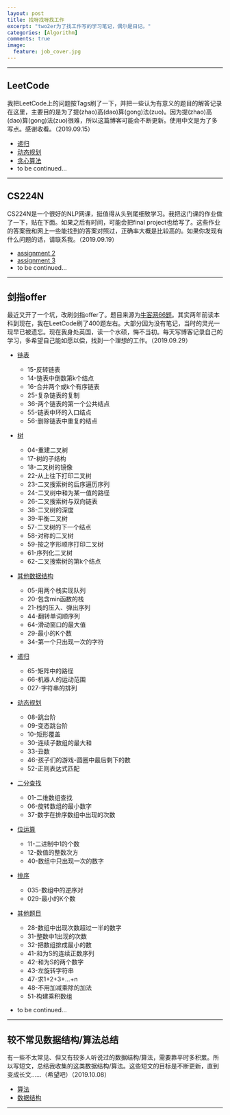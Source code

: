 ```yaml
---
layout: post
title: 找呀找呀找工作
excerpt: "two2er为了找工作写的学习笔记，偶尔是日记。"
categories: [Algorithm]
comments: true
image:
  feature: job_cover.jpg
---
```


---

## LeetCode

我把LeetCode上的问题按Tags刷了一下，并把一些认为有意义的题目的解答记录在这里，主要目的是为了提(zhao)高(dao)算(gong)法(zuo)。因为提(zhao)高(dao)算(gong)法(zuo)很难，所以这篇博客可能会不断更新。使用中文是为了多写点。感谢收看。（2019.09.15）

- [递归](/pages/LeetCode/2019-09-15-recursion)
- [动态规划](/pages/LeetCode/2019-09-15-DP)
- [贪心算法](/pages/LeetCode/2019-09-17-greedy)
- to be continued...

---

## CS224N

CS224N是一个很好的NLP网课，挺值得从头到尾细致学习。我把这门课的作业做了一下，贴在下面。如果之后有时间，可能会把final project也给写了。这些作业的答案我和网上一些能找到的答案对照过，正确率大概是比较高的。如果你发现有什么问题的话，请联系我。（2019.09.19）

- [assignment 2](/pages/CS224n/a2)
- [assignment 3](/pages/CS224n/a3)
- to be continued...

---

## 剑指offer

最近又开了一个坑，改刷剑指offer了。题目来源为[牛客网66题](<https://www.nowcoder.com/ta/coding-interviews>)。其实两年前读本科到现在，我在LeetCode刷了400题左右。大部分因为没有笔记，当时的灵光一现早已被遗忘。现在我身处英国，读一个水硕，悔不当初。每天写博客记录自己的学习，多希望自己能如愿以偿，找到一个理想的工作。（2019.09.29）

- [链表](/pages/jianzhi/2019-09-29-linkedlist)
  - 15-反转链表
  - 14-链表中倒数第k个结点
  - 16-合并两个或k个有序链表
  - 25-复杂链表的复制
  - 36-两个链表的第一个公共结点
  - 55-链表中环的入口结点
  - 56-删除链表中重复的结点
- [树](/pages/jianzhi/2019-09-30-tree)

  - 04-重建二叉树
  - 17-树的子结构
  - 18-二叉树的镜像
  - 22-从上往下打印二叉树
  - 23-二叉搜索树的后序遍历序列
  - 24-二叉树中和为某一值的路径
  - 26-二叉搜索树与双向链表
  - 38-二叉树的深度
  - 39-平衡二叉树
  - 57-二叉树的下一个结点
  - 58-对称的二叉树
  - 59-按之字形顺序打印二叉树
  - 61-序列化二叉树
  - 62-二叉搜索树的第k个结点
- [其他数据结构](/pages/jianzhi/2019-09-30-stack-n-queue)
  - 05-用两个栈实现队列
  - 20-包含min函数的栈
  - 21-栈的压入、弹出序列
  - 44-翻转单词顺序列
  - 64-滑动窗口的最大值
  - 29-最小的K个数
  - 34-第一个只出现一次的字符
- [递归](/pages/jianzhi/2019-10-11-recursive)
  - 65-矩阵中的路径
  - 66-机器人的运动范围
  - 027-字符串的排列 
- [动态规划](/pages/jianzhi/2019-10-12-dynamic-programming)
  - 08-跳台阶
  - 09-变态跳台阶
  - 10-矩形覆盖
  - 30-连续子数组的最大和
  - 33-丑数 
  - 46-孩子们的游戏-圆圈中最后剩下的数 
  - 52-正则表达式匹配
- [二分查找](/pages/jianzhi/2019-10-12-binary-search)
  - 01-二维数组查找
  - 06-旋转数组的最小数字
  - 37-数字在排序数组中出现的次数
- [位运算](/pages/jianzhi/2019-10-13-bitwise)
  - 11-二进制中1的个数
  - 12-数值的整数次方
  - 40-数组中只出现一次的数字
- [排序](/pages/jianzhi/2019-11-02-sort)
  - 035-数组中的逆序对 
  - 029-最小的K个数
- [其他题目](/pages/jianzhi/2019-11-03-others)
  - 28-数组中出现次数超过一半的数字 
  - 31-整数中1出现的次数 
  - 32-把数组排成最小的数 
  - 41-和为S的连续正数序列 
  - 42-和为S的两个数字 
  - 43-左旋转字符串 
  - 47-求1+2+3+...+n
  - 48-不用加减乘除的加法
  - 51-构建乘积数组 
- to be continued...

---

## 较不常见数据结构/算法总结

有一些不太常见、但又有较多人听说过的数据结构/算法，需要靠平时多积累。所以写短文，总结我收集的这类数据结构/算法。这些短文的目标是不断更新，直到变成长文……（希望吧）（2019.10.08）

- [算法](/pages/algorithms/2019-10-08-unusual-algorithms)
- [数据结构](/pages/algorithms/2019-10-08-unusual-data-structure)

---



